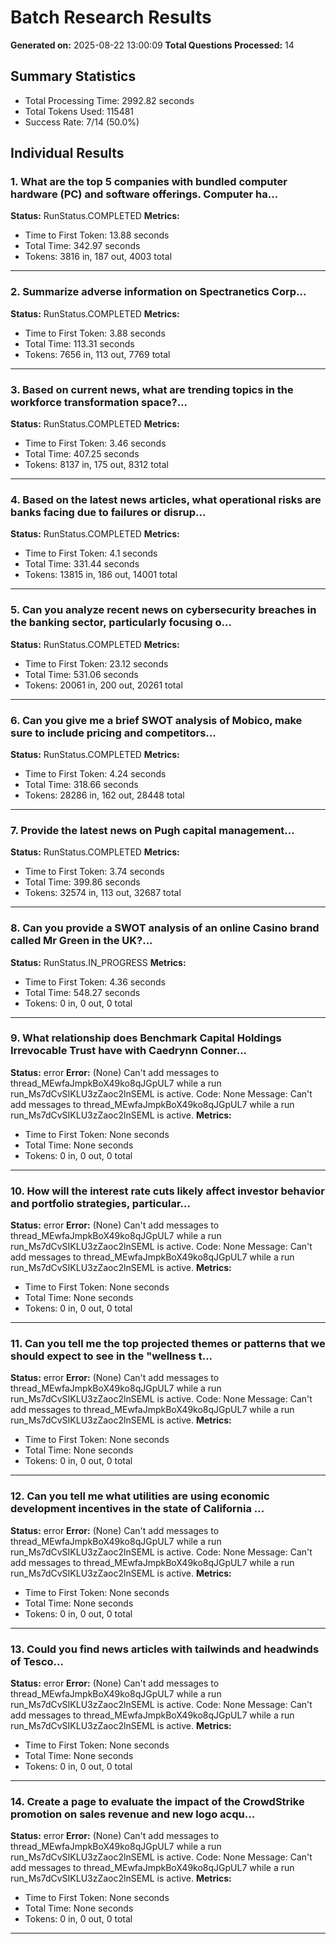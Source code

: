# Batch Research Results

**Generated on:** 2025-08-22 13:00:09
**Total Questions Processed:** 14

## Summary Statistics
- Total Processing Time: 2992.82 seconds
- Total Tokens Used: 115481
- Success Rate: 7/14 (50.0%)

## Individual Results

### 1. What are the top 5 companies with bundled computer hardware (PC) and software offerings. Computer ha...
**Status:** RunStatus.COMPLETED
**Metrics:**
- Time to First Token: 13.88 seconds
- Total Time: 342.97 seconds
- Tokens: 3816 in, 187 out, 4003 total

---

### 2. Summarize adverse information on Spectranetics Corp...
**Status:** RunStatus.COMPLETED
**Metrics:**
- Time to First Token: 3.88 seconds
- Total Time: 113.31 seconds
- Tokens: 7656 in, 113 out, 7769 total

---

### 3. Based on current news, what are trending topics in the workforce transformation space?...
**Status:** RunStatus.COMPLETED
**Metrics:**
- Time to First Token: 3.46 seconds
- Total Time: 407.25 seconds
- Tokens: 8137 in, 175 out, 8312 total

---

### 4. Based on the latest news articles, what operational risks are banks facing due to failures or disrup...
**Status:** RunStatus.COMPLETED
**Metrics:**
- Time to First Token: 4.1 seconds
- Total Time: 331.44 seconds
- Tokens: 13815 in, 186 out, 14001 total

---

### 5. Can you analyze recent news on cybersecurity breaches in the banking sector, particularly focusing o...
**Status:** RunStatus.COMPLETED
**Metrics:**
- Time to First Token: 23.12 seconds
- Total Time: 531.06 seconds
- Tokens: 20061 in, 200 out, 20261 total

---

### 6. Can you give me a brief SWOT analysis of Mobico, make sure to include pricing and competitors...
**Status:** RunStatus.COMPLETED
**Metrics:**
- Time to First Token: 4.24 seconds
- Total Time: 318.66 seconds
- Tokens: 28286 in, 162 out, 28448 total

---

### 7. Provide the latest news on Pugh capital management...
**Status:** RunStatus.COMPLETED
**Metrics:**
- Time to First Token: 3.74 seconds
- Total Time: 399.86 seconds
- Tokens: 32574 in, 113 out, 32687 total

---

### 8. Can you provide a SWOT analysis of an online Casino brand called Mr Green in the UK?...
**Status:** RunStatus.IN_PROGRESS
**Metrics:**
- Time to First Token: 4.36 seconds
- Total Time: 548.27 seconds
- Tokens: 0 in, 0 out, 0 total

---

### 9. What relationship does Benchmark Capital Holdings Irrevocable Trust have with Caedrynn Conner...
**Status:** error
**Error:** (None) Can't add messages to thread_MEwfaJmpkBoX49ko8qJGpUL7 while a run run_Ms7dCvSIKLU3zZaoc2lnSEML is active.
Code: None
Message: Can't add messages to thread_MEwfaJmpkBoX49ko8qJGpUL7 while a run run_Ms7dCvSIKLU3zZaoc2lnSEML is active.
**Metrics:**
- Time to First Token: None seconds
- Total Time: None seconds
- Tokens: 0 in, 0 out, 0 total

---

### 10. How will the interest rate cuts likely affect investor behavior and portfolio strategies, particular...
**Status:** error
**Error:** (None) Can't add messages to thread_MEwfaJmpkBoX49ko8qJGpUL7 while a run run_Ms7dCvSIKLU3zZaoc2lnSEML is active.
Code: None
Message: Can't add messages to thread_MEwfaJmpkBoX49ko8qJGpUL7 while a run run_Ms7dCvSIKLU3zZaoc2lnSEML is active.
**Metrics:**
- Time to First Token: None seconds
- Total Time: None seconds
- Tokens: 0 in, 0 out, 0 total

---

### 11. Can you tell me the top projected themes or patterns that we should expect to see in the "wellness t...
**Status:** error
**Error:** (None) Can't add messages to thread_MEwfaJmpkBoX49ko8qJGpUL7 while a run run_Ms7dCvSIKLU3zZaoc2lnSEML is active.
Code: None
Message: Can't add messages to thread_MEwfaJmpkBoX49ko8qJGpUL7 while a run run_Ms7dCvSIKLU3zZaoc2lnSEML is active.
**Metrics:**
- Time to First Token: None seconds
- Total Time: None seconds
- Tokens: 0 in, 0 out, 0 total

---

### 12. Can you tell me what utilities are using economic development incentives in the state of California ...
**Status:** error
**Error:** (None) Can't add messages to thread_MEwfaJmpkBoX49ko8qJGpUL7 while a run run_Ms7dCvSIKLU3zZaoc2lnSEML is active.
Code: None
Message: Can't add messages to thread_MEwfaJmpkBoX49ko8qJGpUL7 while a run run_Ms7dCvSIKLU3zZaoc2lnSEML is active.
**Metrics:**
- Time to First Token: None seconds
- Total Time: None seconds
- Tokens: 0 in, 0 out, 0 total

---

### 13. Could you find news articles with tailwinds and headwinds of Tesco...
**Status:** error
**Error:** (None) Can't add messages to thread_MEwfaJmpkBoX49ko8qJGpUL7 while a run run_Ms7dCvSIKLU3zZaoc2lnSEML is active.
Code: None
Message: Can't add messages to thread_MEwfaJmpkBoX49ko8qJGpUL7 while a run run_Ms7dCvSIKLU3zZaoc2lnSEML is active.
**Metrics:**
- Time to First Token: None seconds
- Total Time: None seconds
- Tokens: 0 in, 0 out, 0 total

---

### 14. Create a page to evaluate the impact of the CrowdStrike promotion on sales revenue and new logo acqu...
**Status:** error
**Error:** (None) Can't add messages to thread_MEwfaJmpkBoX49ko8qJGpUL7 while a run run_Ms7dCvSIKLU3zZaoc2lnSEML is active.
Code: None
Message: Can't add messages to thread_MEwfaJmpkBoX49ko8qJGpUL7 while a run run_Ms7dCvSIKLU3zZaoc2lnSEML is active.
**Metrics:**
- Time to First Token: None seconds
- Total Time: None seconds
- Tokens: 0 in, 0 out, 0 total

---

